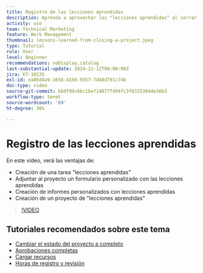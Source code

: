 ```yaml
---
title: Registro de las lecciones aprendidas
description: Aprenda a aprovechar las "lecciones aprendidas" al cerrar un proyecto.
activity: use
team: Technical Marketing
feature: Work Management
thumbnail: lessons-learned-from-closing-a-project.jpeg
type: Tutorial
role: User
level: Beginner
recommendations: noDisplay,catalog
last-substantial-update: 2024-12-12T00:00:00Z
jira: KT-10135
exl-id: ea0bd4a9-1656-419d-9357-7d48d791c74b
doc-type: video
source-git-commit: bbdf99c6bc1be714077fd94fc3f8325394de36b3
workflow-type: tm+mt
source-wordcount: '69'
ht-degree: 36%

---
```


# Registro de las lecciones aprendidas

En este vídeo, verá las ventajas de:

* Creación de una tarea &quot;lecciones aprendidas&quot;
* Adjuntar al proyecto un formulario personalizado con las lecciones aprendidas
* Creación de informes personalizados con lecciones aprendidas
* Creación de un proyecto de &quot;lecciones aprendidas&quot;

>[!VIDEO](https://video.tv.adobe.com/v/3441012/?quality=12&learn=on&enablevpops=1)

## Tutoriales recomendados sobre este tema

* [Cambiar el estado del proyecto a completo](/help/manage-work/projects/change-the-project-status.md)
* [Aprobaciones completas](/help/manage-work/close-a-project/complete-approvals.md)
* [Cargar recursos](/help/manage-work/close-a-project/upload-assets.md)
* [Horas de registro y revisión](/help/manage-work/close-a-project/log-and-review-hours.md)
